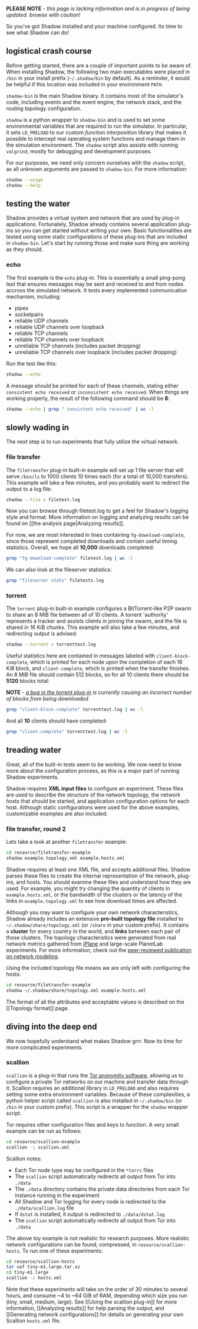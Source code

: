 **PLEASE NOTE** - _this page is lacking information and is in progress of being updated. browse with caution!_

So you've got Shadow installed and your machine configured. Its time to see what Shadow can do!

## logistical crash course

Before getting started, there are a couple of important points to be aware of. When installing Shadow, the following two main executables were placed in `/bin` in your install prefix (`~/.shadow/bin` by default). As a reminder, it would be helpful if this location was included in your environment `PATH`.

`shadow-bin` is the main Shadow binary. It contains most of the simulator's code, including events and the event engine, the network stack, and the routing topology configuration.

`shadow` is a python wrapper to `shadow-bin` and is used to set some environmental variables that are required to run the simulator. In particular, it sets `LD_PRELOAD` to our custom _function interposition_ library that makes it possible to intercept real operating system functions and manage them in the simulation environment. The `shadow` script also assists with running `valgrind`, mostly for debugging and development purposes.

For our purposes, we need only concern ourselves with the `shadow` script, as all unknown arguments are passed to `shadow-bin`. For more information:

```bash
shadow --usage
shadow --help
```

## testing the water

Shadow provides a virtual system and network that are used by plug-in applications. Fortunately, Shadow already contains several application plug-ins so you can get started without writing your own. Basic functionalities are tested using some static configurations of these plug-ins that are included in `shadow-bin`. Let's start by running those and make sure thing are working as they should.

### echo

The first example is the `echo` plug-in. This is essentially a small ping-pong test that ensures messages may be sent and received to and from nodes accross the simulated network. It tests every implemented communication mechanism, including:

+ pipes
+ socketpairs
+ reliable UDP channels
+ reliable UDP channels over loopback
+ reliable TCP channels
+ reliable TCP channels over loopback
+ unreliable TCP channels (includes packet dropping)
+ unreliable TCP channels over loopback (includes packet dropping)

Run the test like this:

```bash
shadow --echo
```

A message should be printed for each of these channels, stating either `consistent echo received` or `inconsistent echo received`. When things are working properly, the result of the following command should be **8**:

```bash
shadow --echo | grep " consistent echo received" | wc -l
```

## slowly wading in

The next step is to run experiments that fully utilize the virtual network. 

### file transfer

The `filetransfer` plug-in built-in example will set up 1 file server that will serve `/bin/ls` to 1000 clients 10 times each (for a total of 10,000 transfers). This example will take a few minutes, and you probably want to redirect the output to a log file:

```bash
shadow --file > filetest.log
```

Now you can browse through filetest.log to get a feel for Shadow's logging style and format. More information on logging and analyzing results can be found on [[the analysis page|Analyzing results]].

For now, we are most interested in lines containing `fg-download-complete`, since those represent completed downloads and contain useful timing statistics. Overall, we hope all **10,000** downloads completed:

```bash
grep "fg-download-complete" filetest.log | wc -l
```

We can also look at the fileserver statistics:

```bash
grep "fileserver stats" filetests.log
```

### torrent

The `torrent` plug-in built-in example configures a BitTorrent-like P2P swarm to share an 8 MiB file between all of 10 clients. A torrent 'authority' represents a tracker and assists clients in joining the swarm, and the file is shared in 16 KiB chunks. This example will also take a few minutes, and redirecting output is advised:

```bash
shadow --torrent > torrenttest.log
```

Useful statistics here are contained in messages labeled with `client-block-complete`, which is printed for each node upon the completion of each 16 KiB block, and `client-complete`, which is printed when the transfer finishes. An 8 MiB file should contain 512 blocks, so for all 10 clients there should be **5120** blocks total:

**NOTE** - _[a bug in the torrent plug-in](https://github.com/shadow/shadow/issues/82) is currently causing an incorrect number of blocks from being downloaded_
```bash
grep "client-block-complete" torrenttest.log | wc -l
```

And all **10** clients should have completed:

```bash
grep "client-complete" torrenttest.log | wc -l
```

## treading water

Great, all of the built-in tests seem to be working. We now need to know more about the configuration process, as this is a major part of running Shadow experiments.

Shadow requires **XML input files** to configure an experiment. These files are used to describe the structure of the network topology, the network hosts that should be started, and application configuration options for each host. Although static configurations were used for the above examples, customizable examples are also included.

### file transfer, round 2

Lets take a look at another `filetransfer` example:

```bash
cd resource/filetransfer-example
shadow example.topology.xml example.hosts.xml
```

Shadow requires at least one XML file, and accepts additional files. Shadow parses these files to create the internal representation of the network, plug-ins, and hosts. You should examine these files and understand how they are used. For example, you might try changing the quantity of clients in `example.hosts.xml`, or the bandwidth of the clusters or the latency of the links in `example.topology.xml` to see how download times are affected.

Although you may want to configure your own network characteristics, Shadow already includes an extensive **pre-built topology file** installed to `~/.shadow/share/topology.xml` (or `/share` in your custom prefix). It contains a **cluster** for every country in the world, and **links** between each pair of those clusters. The topology characteristics were generated from real network metrics gathered from [iPlane](http://iplane.cs.washington.edu/) and large-scale PlanetLab experiments. For more information, check out the [peer-reviewed publication on network modeling](http://www-users.cs.umn.edu/~jansen/papers/tormodel-cset2012.pdf).

Using the included topology file means we are only left with configuring the hosts:

```bash
cd resource/filetransfer-example
shadow ~/.shadow/share/topology.xml example.hosts.xml
```

The format of all the attributes and acceptable values is described on the [[Topology format]] page.

## diving into the deep end

We now hopefully understand what makes Shadow grrr. Now its time for more complicated experiments.

### scallion

`scallion` is a plug-in that runs the [Tor anonymity software](https://www.torproject.org/), allowing us to configure a private Tor networks on our machine and transfer data through it. Scallion requires an additional library in `LD_PRELOAD` and also requires setting some extra environment variables. Because of these complexities, a python helper script called `scallion` is also installed in `~/.shadow/bin` (or `/bin` in your custom prefix). This script is a wrapper for the `shadow` wrapper script.

Tor requires other configuration files and keys to function. A very small example can be run as follows:

```bash
cd resource/scallion-example
scallion -i scallion.xml
```

Scallion notes:
+ Each Tor node type may be configured in the `*torrc` files
+ The `scallion` script automatically redirects all output from Tor into `./data`
+ The `./data` directory contains the private data directories from each Tor instance running in the experiment
+ All Shadow and Tor logging for every node is redirected to the `./data/scallion.log` file
+ If `dstat` is installed, it output is redirected to `./data/dstat.log`
+ The `scallion` script automatically redirects all output from Tor into `./data`

The above toy example is not realistic for research purposes. More realistic network configurations can be found, compressed, in `resource/scallion-hosts`. To run one of these experiments:

```bash
cd resource/scallion-hosts
tar xaf tiny-m1.large.tar.xz
cd tiny-m1.large
scallion -i hosts.xml
```

Note that these experiments will take on the order of 30 minutes to several hours, and consume ~4 to ~64 GiB of RAM, depending which size you run (tiny, small, medium, large). See [[Using the scallion plug-in]] for more information, [[Analyzing results]] for help parsing the output, and [[Generating network configurations]] for details on generating your own Scallion `hosts.xml` file.